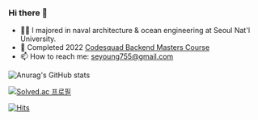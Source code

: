 ### Hi there 👋

<!--
**seyoung755/seyoung755** is a ✨ _special_ ✨ repository because its `README.md` (this file) appears on your GitHub profile.

Here are some ideas to get you started:
- 👯 I’m looking to collaborate on ...
- 🤔 I’m looking for help with ...
- 💬 Ask me about ...
- 😄 Pronouns: ...
- ⚡ Fun fact: ...

-->


- 👨‍🎓 I majored in naval architecture & ocean engineering at Seoul Nat'l University.
- 🌱 Completed 2022 [Codesquad Backend Masters Course](https://codesquad.kr)
- 📫 How to reach me: seyoung755@gmail.com



![Anurag's GitHub stats](https://github-readme-stats.vercel.app/api?username=seyoung755&theme=dark&show_icons=true)

[![Solved.ac
프로필](http://mazassumnida.wtf/api/mini/generate_badge?boj=seyoung755)](https://solved.ac/seyoung755)  

[![Hits](https://hits.seeyoufarm.com/api/count/incr/badge.svg?url=https%3A%2F%2Fgithub.com%2Fseyoung755&count_bg=%2379C83D&title_bg=%23555555&icon=&icon_color=%23E7E7E7&title=hits&edge_flat=false)](https://hits.seeyoufarm.com)


